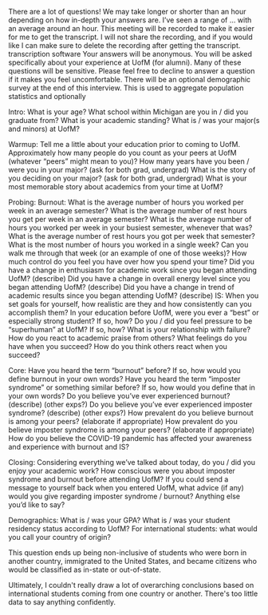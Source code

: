 There are a lot of questions! We may take longer or shorter than an hour depending on how in-depth your answers are. I’ve seen a range of … with an average around an hour.
This meeting will be recorded to make it easier for me to get the transcript. I will not share the recording, and if you would like I can make sure to delete the recording after getting the transcript.
transcription software
Your answers will be anonymous.
You will be asked specifically about your experience at UofM (for alumni).
Many of these questions will be sensitive. Please feel free to decline to answer a question if it makes you feel uncomfortable.
There will be an optional demographic survey at the end of this interview. This is used to aggregate population statistics and optionally 

Intro:
What is your age?
What school within Michigan are you in / did you graduate from?
What is your academic standing?
What is / was your major(s and minors) at UofM?

Warmup:
Tell me a little about your education prior to coming to UofM.
Approximately how many people do you count as your peers at UofM (whatever “peers” might mean to you)?
How many years have you been / were you in your major?
(ask for both grad, undergrad)
What is the story of you deciding on your major?
(ask for both grad, undergrad)
What is your most memorable story about academics from your time at UofM?

Probing:
Burnout:
What is the average number of hours you worked per week in an average semester?
What is the average number of rest hours you get per week in an average semester?
What is the average number of hours you worked per week in your busiest semester, whenever that was?
What is the average number of rest hours you got per week that semester?
What is the most number of hours you worked in a single week?
Can you walk me through that week (or an example of one of those weeks)?
How much control do you feel you have over how you spend your time?
Did you have a change in enthusiasm for academic work since you began attending UofM?
(describe) 
Did you have a change in overall energy level since you began attending UofM?
(describe)
Did you have a change in trend of academic results since you began attending UofM?
(describe)
IS:
When you set goals for yourself, how realistic are they and how consistently can you accomplish them?
In your education before UofM, were you ever a “best” or especially strong student?
If so, how?
Do you / did you feel pressure to be “superhuman” at UofM? 
If so, how?
What is your relationship with failure?
How do you react to academic praise from others?
What feelings do you have when you succeed?
How do you think others react when you succeed?

Core:
Have you heard the term “burnout” before?
If so, how would you define burnout in your own words?
Have you heard the term “imposter syndrome” or something similar before?
If so, how would you define that in your own words?
Do you believe you’ve ever experienced burnout?
(describe)
(other exps?)
Do you believe you’ve ever experienced imposter syndrome?
(describe)
(other exps?)
How prevalent do you believe burnout is among your peers?
(elaborate if appropriate)
How prevalent do you believe imposter syndrome is among your peers?
(elaborate if appropriate)
How do you believe the COVID-19 pandemic has affected your awareness and experience with burnout and IS?

Closing:
Considering everything we’ve talked about today, do you / did you enjoy your academic work?
How conscious were you about imposter syndrome and burnout before attending UofM?
If you could send a message to yourself back when you entered UofM, what advice (if any) would you give regarding imposter syndrome / burnout?
Anything else you’d like to say?

Demographics:
What is / was your GPA?
What is / was your student residency status according to UofM?
For international students: what would you call your country of origin?

This question ends up being non-inclusive of students who were born in another country, immigrated to the United States, and became citizens who would be classified as in-state or out-of-state. 

Ultimately, I couldn't really draw a lot of overarching conclusions based on international students coming from one country or another. There's too little data to say anything confidently.